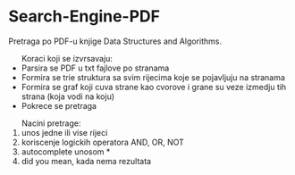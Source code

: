 # Search-Engine-PDF
<p>Pretraga po PDF-u knjige Data Structures and Algorithms.</p>
<ul>
  Koraci koji se izvrsavaju:

<li>Parsira se PDF u txt fajlove po stranama</li>
<li>Formira se trie struktura sa svim rijecima koje se pojavljuju na stranama
<li>Formira se graf koji cuva strane kao cvorove i grane su veze izmedju tih strana (koja vodi na koju)</li>
<li>Pokrece se pretraga</li>
</ul>

<ol>
  Nacini pretrage:
  <li>unos jedne ili vise rijeci</li>
  <li>koriscenje logickih operatora AND, OR, NOT</li>
  <li>autocomplete unosom *</li>
  <li>did you mean, kada nema rezultata</li>
</ol>

